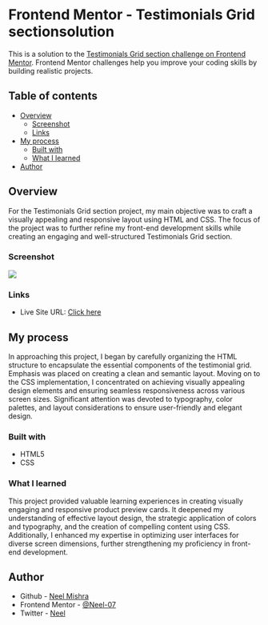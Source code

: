 # Frontend Mentor - Testimonials Grid sectionsolution

This is a solution to the [Testimonials Grid section challenge on Frontend Mentor](https://www.frontendmentor.io/challenges/testimonials-grid-section-Nnw6J7Un7/hub). Frontend Mentor challenges help you improve your coding skills by building realistic projects. 

## Table of contents

- [Overview](#overview)
  - [Screenshot](#screenshot)
  - [Links](#links)
- [My process](#my-process)
  - [Built with](#built-with)
  - [What I learned](#what-i-learned)
- [Author](#author)


## Overview
For the Testimonials Grid section project, my main objective was to craft a visually appealing and responsive layout using HTML and CSS. The focus of the project was to further refine my front-end development skills while creating an engaging and well-structured Testimonials Grid section.
  
### Screenshot

![](./four-card-feature-section-master/design/desktop-design.jpg)

### Links
- Live Site URL: [Click here](https://neel-07.github.io/Product-preview-card-component/)

## My process
 In approaching this project, I began by carefully organizing the HTML structure to encapsulate the essential components of the testimonial grid. Emphasis was placed on creating a clean and semantic layout. Moving on to the CSS implementation, I concentrated on achieving visually appealing design elements and ensuring seamless responsiveness across various screen sizes. Significant attention was devoted to typography, color palettes, and layout considerations to ensure user-friendly and elegant design.

### Built with

- HTML5
- CSS 


### What I learned
This project provided valuable learning experiences in creating visually engaging and responsive product preview cards. It deepened my understanding of effective layout design, the strategic application of colors and typography, and the creation of compelling content using CSS. Additionally, I enhanced my expertise in optimizing user interfaces for diverse screen dimensions, further strengthening my proficiency in front-end development.

## Author

- Github - [Neel Mishra](https://github.com/Neel-07)
- Frontend Mentor - [@Neel-07](https://www.frontendmentor.io/profile/Neel-07)
- Twitter - [Neel](https://twitter.com/Neel_M7)

